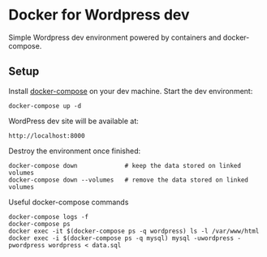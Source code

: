 # Docker for Wordpress dev

Simple Wordpress dev environment powered by containers and docker-compose.

## Setup

Install [docker-compose](https://docs.docker.com/compose/) on your dev machine. Start the dev environment:

    docker-compose up -d

WordPress dev site will be available at:

    http://localhost:8000

Destroy the environment once finished:

    docker-compose down             # keep the data stored on linked volumes
    docker-compose down --volumes   # remove the data stored on linked volumes

Useful docker-compose commands

    docker-compose logs -f
    docker-compose ps
    docker exec -it $(docker-compose ps -q wordpress) ls -l /var/www/html
    docker exec -i $(docker-compose ps -q mysql) mysql -uwordpress -pwordpress wordpress < data.sql
